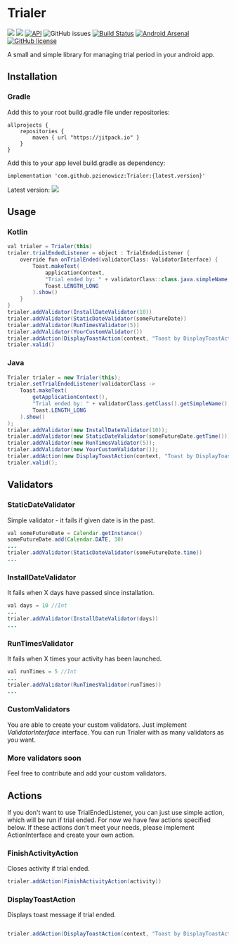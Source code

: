 # Trialer

[![](https://jitpack.io/v/pzienowicz/Trialer.svg)](https://jitpack.io/#pzienowicz/Trialer)
[![](https://jitpack.io/v/pzienowicz/Trialer/month.svg)](https://jitpack.io/#pzienowicz/Trialer) 
[![API](https://img.shields.io/badge/API-14%2B-brightgreen.svg?style=flat)](https://android-arsenal.com/api?level=14) 
![GitHub issues](https://img.shields.io/github/issues/pzienowicz/Trialer.svg?style=flat-square)
[![Build Status](https://travis-ci.org/pzienowicz/Trialer.svg?branch=master)](https://travis-ci.org/pzienowicz/Trialer)
[![Android Arsenal](https://img.shields.io/badge/Android%20Arsenal-Trialer-brightgreen.svg?style=flat)](https://android-arsenal.com/details/1/7567)
[![GitHub license](https://img.shields.io/badge/license-Apache%202-brightgreen.svg)](https://raw.githubusercontent.com/pzienowicz/Trialer/master/LICENSE)


A small and simple library for managing trial period in your android app.

Installation
------------

### Gradle
Add this to your root build.gradle file under repositories:
```
allprojects {
	repositories {
		maven { url "https://jitpack.io" }
	}
}
```
Add this to your app level build.gradle as dependency:

    implementation 'com.github.pzienowicz:Trialer:{latest.version}'
Latest version: ![](https://jitpack.io/v/pzienowicz/Trialer.svg)

## Usage

### Kotlin
```java
val trialer = Trialer(this)
trialer.trialEndedListener = object : TrialEndedListener {
	override fun onTrialEnded(validatorClass: ValidatorInterface) {
        Toast.makeText(
            applicationContext, 
            "Trial ended by: " + validatorClass::class.java.simpleName, 
            Toast.LENGTH_LONG
        ).show()
    }
}
trialer.addValidator(InstallDateValidator(10))
trialer.addValidator(StaticDateValidator(someFutureDate))
trialer.addValidator(RunTimesValidator(5))
trialer.addValidator(YourCustomValidator())
trialer.addAction(DisplayToastAction(context, "Toast by DisplayToastAction"))
trialer.valid()
```


### Java
```java
Trialer trialer = new Trialer(this);
trialer.setTrialEndedListener(validatorClass ->
    Toast.makeText(
        getApplicationContext(),
        "Trial ended by: " + validatorClass.getClass().getSimpleName(),
        Toast.LENGTH_LONG
    ).show()
);
trialer.addValidator(new InstallDateValidator(10));
trialer.addValidator(new StaticDateValidator(someFutureDate.getTime()));
trialer.addValidator(new RunTimesValidator(5));
trialer.addValidator(new YourCustomValidator());
trialer.addAction(new DisplayToastAction(context, "Toast by DisplayToastAction"))
trialer.valid();
```

## Validators

### StaticDateValidator
Simple validator - it fails if given date is in the past.
```java
val someFutureDate = Calendar.getInstance()
someFutureDate.add(Calendar.DATE, 30)
...
trialer.addValidator(StaticDateValidator(someFutureDate.time))
...
```

### InstallDateValidator
It fails when X days have passed since installation.
```java
val days = 10 //Int
...
trialer.addValidator(InstallDateValidator(days))
...
```

### RunTimesValidator
It fails when X times your activity has been launched.
```java
val runTimes = 5 //Int
...
trialer.addValidator(RunTimesValidator(runTimes))
...
```

### CustomValidators
You are able to create your custom validators. Just implement *ValidatorInterface* interface. You can run Trialer with as many validators as you want.

### More validators soon
Feel free to contribute and add your custom validators.


## Actions

If you don't want to use TrialEndedListener, you can just use simple action, which will be run if trial ended.
For now we have few actions specified below. If these actions don't meet your needs, please implement ActionInterface and create your own action.

### FinishActivityAction
Closes activity if trial ended.
```java
trialer.addAction(FinishActivityAction(activity))
```

### DisplayToastAction
Displays toast message if trial ended.
```java

trialer.addAction(DisplayToastAction(context, "Toast by DisplayToastAction"))
```
